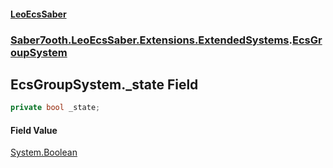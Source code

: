 #### [LeoEcsSaber](index.md 'index')
### [Saber7ooth.LeoEcsSaber.Extensions.ExtendedSystems](Saber7ooth.LeoEcsSaber.Extensions.ExtendedSystems.md 'Saber7ooth.LeoEcsSaber.Extensions.ExtendedSystems').[EcsGroupSystem](EcsGroupSystem.md 'Saber7ooth.LeoEcsSaber.Extensions.ExtendedSystems.EcsGroupSystem')

## EcsGroupSystem._state Field

```csharp
private bool _state;
```

#### Field Value
[System.Boolean](https://docs.microsoft.com/en-us/dotnet/api/System.Boolean 'System.Boolean')